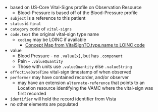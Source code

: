 
- based on US-Core Vital-Signs profile on Observation Resource
  - Blood-Pressure is based off of the Blood-Pressure profile
- `subject` is a reference to this patient
- `status` is `final`
- `category` code of `vital-signs`
- `code.text` the original vital-sign type name
  - `coding` may be LOINC if available
    - [Concept Map from VitalSignTO.type.name to LOINC code](ConceptMap-ObservationTypeTOVsLoincCode.html)
- value
  - Blood Pressure - no `.value[x]`, but has `.component`
  - Pain - `.valueQuantity`
  - Those with units use `.valueQuantity` else `.valueString`
- `effectiveDateTime` vital-sign timestamp of when observed
- `performer` may have contained recorder, and/or observer
  - may have an extension `alternate-reference` that points to an Location resource identifying the VAMC where the vital-sign was first recorded
- `identifier` will hold the record identifier from Vista
- no other elements are populated
